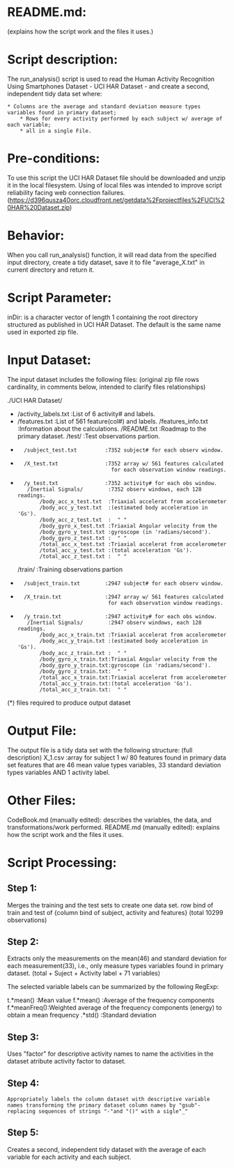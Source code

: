  README.md: 
==========
(explains how the script work and the files it uses.)

Script description:
=================
 The run_analysis() script is used to read the  Human Activity Recognition Using Smartphones Dataset -
 UCI HAR Dataset - and create a second, independent tidy data set where:

 	* Columns are the average and standard deviation measure types variables found in primary dataset;
        * Rows for every activity performed by each subject w/ average of each variable;
        * all in a single File.

Pre-conditions:
=============
 To use this script the UCI HAR Dataset file should be downloaded and unzip it in the local filesystem.
 Using of local files was intended to improve script reliability facing web connection failures.
 (https://d396qusza40orc.cloudfront.net/getdata%2Fprojectfiles%2FUCI%20HAR%20Dataset.zip)

Behavior:
========
 When you call run_analysis() function, it will read data from the specified input directory, create a tidy  dataset, save it to file "average_X.txt" in current directory and return it.

Script Parameter:
===============
  inDir: is a character vector of length 1 containing the  root directory structured as published in UCI HAR Dataset. The default is the same name used in exported zip file.

Input Dataset:
============
The input dataset includes the following files:
 (original zip file rows cardinality, in comments below, intended to clarify files relationships)

   ./UCI HAR Dataset/
  *   /activity_labels.txt          :List of 6 activity# and labels.
  *   /features.txt                 :List of 561 feature(col#) and labels.
       /features_info.txt            :Information about the calculations.
       /README.txt                   :Roadmap to the primary dataset.
       /test/                        :Test observations partion.
  *       /subject_test.txt         :7352 subject# for each observ window.
  *       /X_test.txt               :7352 array w/ 561 features calculated
                                      for each observation window readings.
  *       /y_test.txt               :7352 activity# for each obs window.
           /Inertial Signals/        :7352 observ windows, each 128 readings.
               /body_acc_x_test.txt  :Triaxial accelerat from accelerometer
               /body_acc_y_test.txt  :(estimated body acceleration in 'Gs').
               /body_acc_z_test.txt  :  " "
               /body_gyro_x_test.txt :Triaxial Angular velocity from the
               /body_gyro_y_test.txt :gyroscope (in 'radians/second').
               /body_gyro_z_test.txt :  " "
               /total_acc_x_test.txt :Triaxial accelerat from accelerometer
               /total_acc_y_test.txt :(total acceleration 'Gs').
               /total_acc_z_test.txt :  " "
       /train/                       :Training observations partion
  *       /subject_train.txt        :2947 subject# for each observ window.
  *       /X_train.txt              :2947 array w/ 561 features calculated
                                     for each observation window readings.
  *       /y_train.txt              :2947 activity# for each obs window.
           /Inertial Signals/        :2947 observ windows, each 128 readings.
               /body_acc_x_train.txt :Triaxial accelerat from accelerometer
               /body_acc_y_train.txt :(estimated body acceleration in 'Gs').
               /body_acc_z_train.txt :  " "
               /body_gyro_x_train.txt:Triaxial Angular velocity from the
               /body_gyro_y_train.txt:gyroscope (in 'radians/second').
               /body_gyro_z_train.txt:  " "
               /total_acc_x_train.txt:Triaxial accelerat from accelerometer
               /total_acc_y_train.txt:(total acceleration 'Gs').
               /total_acc_z_train.txt:  " "
  (*) files required to produce output dataset


Output File:
===========
 The output file is a tidy data set with the following structure:
 (full description)
   X_1.csv	               :array for subject 1 w/ 80 features found
                                      in primary data set features that are
                                        46 mean value types variables,
                                        33 standard deviation types variables
                                        AND 1 activity label.
 
Other Files:
===========
 CodeBook.md (manually edited): describes the variables, the data, and transformations/work performed.
 README.md   (manually edited): explains how the script work and the files it uses.

Script Processing:
==============
  Step 1:
--------
   Merges the training and the test sets to create one data set.
	row bind of train and test of {column bind of subject, activity and features}
   (total 10299 observations)

  Step 2:
--------
   Extracts only the measurements on the mean(46) and standard deviation for each measurement(33), i.e., only measure types variables found in primary dataset. 
   (total + Suject + Activity label + 71 variables)

   The selected variable labels can be summarized by the following RegExp:

   t.*mean()    :Mean value
   f.*mean()    :Average of the frequency components
   f.*meanFreq():Weighted average of the frequency components (energy) to obtain a mean frequency
   .*std()      :Standard deviation

  Step 3:
--------
  Uses "factor" for descriptive activity names to name the activities in the dataset atribute activity factor to dataset.

  Step 4:
--------
	Appropriately labels the column dataset with descriptive variable names transforming the primary dataset column names by "gsub"-replacing sequences of strings "-"and "()" with a sigle"_"
 
  Step 5:
--------
  Creates a second, independent tidy dataset with the average of each variable for each activity and each subject.


